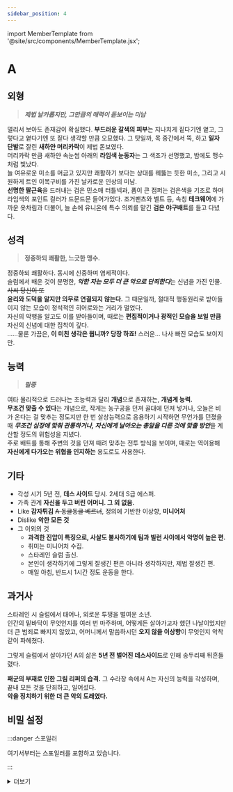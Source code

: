 ```yaml
---
sidebar_position: 4
---
```


import MemberTemplate from '@site/src/components/MemberTemplate.jsx';

# A

<MemberTemplate
  title="울프독"
  image="/img/w.png"
  codename="A"
  gender="남성"
  age="24"
  height="184cm"
  affiliation="현장대응국"
  ability="[S급] 필중"
  bg="#3AB8DE"
  cr="#fff"
/>

## 외형
> ***제법 날카롭지만, 그만큼의 매력이 돋보이는 미남***
 
멀리서 보아도 존재감이 확실했다. **부드러운 갈색의 피부**는 지나치게 짙다기엔 옅고, 그렇다고 옅다기엔 또 짙다 생각할 만큼 오묘했다. 그 탓일까, 목 중간에서 뚝, 하고 **일자 단발**로 잘린 **새하얀 머리카락**이 제법 돋보였다.  
머리카락 만큼 새하얀 속눈썹 아래의 **라임색 눈동자**는 그 색조가 선명했고, 밤에도 맹수처럼 빛났다.  
늘 여유로운 미소를 머금고 있지만 쾌활하기 보다는 상대를 꿰뚫는 듯한 미소, 그리고 시원하게 트인 이목구비를 가진 날카로운 인상의 미남.  
**선명한 팔근육**을 드러내는 검은 민소매 터틀넥과, 품이 큰 점퍼는 검은색을 기조로 하며 라임색의 포인트 컬러가 드문드문 들어가있다. 조거팬츠와 벨트 등, 속칭 **테크웨어**에 가까운 옷차림과 더불어, 늘 손에 유니온에 특수 의뢰를 맡긴 **검은 야구배트**를 들고 다녔다.
  
## 성격
> **정중하되 쾌활한, 느긋한 맹수.**

정중하되 쾌활하다. 동시에 신중하며 염세적이다.  
슬럼에서 배운 것이 분명한, ***악한 자는 모두 더 큰 악으로 단죄한다***는 신념을 가진 인물. ~~사씨 당신이 또~~  
**윤리와 도덕을 알지만 의무로 연결되지 않는다.** 그 때문일까, 절대적 행동원리로 받아들이지 않는 모습이 정석적인 히어로와는 거리가 멀었다.  
자신의 악행을 알고도 이를 받아들이며, 때로는 **편집적이거나 광적인 모습을 보일 만큼** 자신의 신념에 대한 집착이 깊다.  
……물론 가끔은, **이 미친 생각은 뭡니까? 당장 하죠!** 스러운… 나사 빠진 모습도 보이지만.  

## 능력
> ***필중***  
  
여타 물리적으로 드러나는 초능력과 달리 **개념**으로 존재하는, **개념계 능력.**  
**무조건 맞출 수 있다**는 개념으로, 작게는 농구공을 던져 골대에 던져 넣거나, 오늘은 비가 온다는 걸 맞추는 정도지만 한 번 살상능력으로 응용하기 시작하면 무언가를 던졌을 때 ***무조건 심장에 맞춰 관통하거나, 자신에게 날아오는 총알을 다른 것에 맞출 방안***을 계산할 정도의 위험성을 지녔다.  
주로 배트를 통해 주변의 것을 던져 때려 맞추는 전투 방식을 보이며, 때로는 역이용해 **자신에게 다가오는 위협을 인지하는** 용도로도 사용한다.

## 기타
- 각성 시기
  5년 전, **데스 사이드** 당시. 2세대 S급 에스퍼.
- 가족 관계
  **자신을 두고 버린 어머니. 그 외 없음.**
- Like
  **감자튀김** ~~A 동글동글 베르너~~, 정의에 기반한 이상향, **미니어처**
- Dislike
  **악한 모든 것**
- 그 이외의 것
  - **과격한 진압이 특징으로, 사살도 불사하기에 팀과 빌런 사이에서 악명이 높은 편.**
  - 취미는 미니어처 수집.
  - 스타레인 슬럼 출신.
  - 본인이 생각하기에 그렇게 잘생긴 편은 아니라 생각하지만, 제법 잘생긴 편.
  - 매일 아침, 반드시 1시간 정도 운동을 한다. 
   
## 과거사
스타레인 시 슬럼에서 태어나, 외로운 투쟁을 벌여운 소년.  
인간의 밑바닥이 무엇인지를 여러 번 마주하며, 어떻게든 살아가고자 했던 나날이었지만 더 큰 범죄로 빠지지 않았고, 어머니께서 말씀하시던 **오지 않을 이상향**이 무엇인지 악착같이 파헤쳤다.  

그렇게 슬럼에서 살아가던 A의 삶은 **5년 전 벌어진 데스사이드**로 인해 송두리째 뒤흔들렸다.  

**패군의 부재로 인한 그림 리퍼의 습격.** 그 수라장 속에서 A는 자신의 능력을 각성하며, 끝내 모든 것을 단죄하고, 일어섰다.  
**악을 징치하기 위한 더 큰 악의 도래였다.**

## 비밀 설정

:::danger 스포일러

여기서부터는 스포일러를 포함하고 있습니다.

:::


<details>
  <summary>더보기</summary>
    
  앙헬 헤세 베르너. 유일하게 기억하는 것은 이 성씨가 **어머니와 사랑을 약속한 주제에, 그 기대를 배신하고 떠나버린 아버지의 것**이라는 것.  
  앙헬은 당최 자신의 이름이 Angel인 연유를 알 수 없었다.  
  배 하나 불리지도 못하고, 시체가 나뒹굴며, 내일은 내가 저 고깃덩이 중 하나가 될지도 모른다는 지옥같은 불안감이 도사리는 곳에서 어찌하여 천사가 있을 수 있냔 이유 탓이었다.  
  **앙헬은 슬럼의 가장 깊숙한 곳에서 자란 자였다.** 차라리 속 편하게 어머니가 낳자마자 베이비 박스에 넣어 보육원에서 자랐다면 모를까, 어머니는 어찌 된 연유인지 자신을 악착같이 키웠다. 지금 이 나이가 되어 다시 그 이유를 되짚고, 생각해보자면 어쩌면 아버지가 돌아올지도 모른단 희망을 품었을지도 모르는 일이다. 결국 영영 돌아오지 않았지만.  
    
  그렇게 앙헬이 어느 정도 머리가 자라 생각이라는 것을 제대로 할 수 있을 나이가 되었을 적. 결국 어머니도 지쳤던 성싶다.  
  **어머니는 자신을 두고 집을 나갔다.** 심부름을 위해 왈패들이 도사리는 골목을 겨우 빠져나와 집에 돌아왔건만, 자신을 맞이하는 것은 **마시멜로와 설탕 덩어리만 들어있는 건강하지 못한 시리얼 세 박스, 상할지도 모르는 우유 한 통, 어머니께서 아버지를 그리워하며 이따금 손에 쥔 주사기** 뿐이었다.  
    
  이해할 수는 있었다.  
  어머니는 자신에게 늘 아버지에 대한 이야기를 하면서도, 이내 자조적으로 웃으며 **이상적인 세계는 꿈도 꾸지 말아야지. 오지 않을 텐데.** 같은 말로 마무리를 지었기 때문이다.  
  그렇지만, 이해는 해도 받아들이진 않았다.  
  앙헬은 영양가라곤 하나 없는 시리얼을 이 빠진 그릇에 대충 털어 넣고, 시큼한 냄새가 나기 직전의 우유를 쏟아 부으며 어머니를 기억에서 잊기로 했다.  
  **패배자의 무덤에서 도망친 자를 굳이 떠올릴 필요는 없다는 슬럼의 규칙을 누구보다 잘 알기 때문이었다.**
  그날 먹은 시리얼은 유독 쓴 맛이 났던 것 같다.  

  그리고, 각자도생이 시작되었다.  
  하루라도 더 연명하면 그게 가장 큰 행운인 삶. 슬럼은 인간의 **추악한 면**을 누구보다 가장 많이 접할 수 있는 곳이었고, 동시에 그 인간을 동정하며 품는 **희망** 또한 공존했다. 모순적이고, 갈망하며, 또 그 갈망에서 좌절하는 우스운 곳에서 누군가를 때려눕히고 얻은 배트로 어떻게든 살아남았다. 앙헬에게 있어서 악은 **필연적인 것**이었고, **비범한 괴물이 아닌 평범한 자**가 만드는 것이었다.   
  그 과정에서 슬럼을 떠돌며 여러 인물을 만났지만, 지금의 가치관을 명확하게 정립해준 사람이 하나 있었다.  
  
  보육원의 바보같은 **슈슈**도 아니고, 주먹으로 대화하는 것을 미덕으로 여기는 **니케**도 아니었다.  
  그렇다고 상대를 막론하고 중력으로 짓누르는 **아이작**이나, 이상주의자인 **론**이냐면 그것도 아니다.  

  ***슬럼의 패군.*** 
  패군은 누구보다 악한 인물이었으나, 통상적인 악인과는 달랐다.  
  인간을 해한다는 점에서 악인이라 칭하나, 그 악의 뿌리는 결국 **이 빌어먹을 슬럼에서 더 큰 악이 되어, 가장 아래에 있는 악을 단죄하는 것**이었기에.  
  **패군이 직접 보여주는 단죄는 앙헬의 삶에 비수처럼 박혔고, 그 신념은 알게 모르게 뿌리를 내렸다.**  
  그리고 그 뿌리가 마침내 움트고 개화하게 되었다.  
  
  데스 사이드 게이트.  

  몬스터가 게이트를 찢고 나와 슬럼을 습격하고, 슬럼의 균형을 지키던 패군은 자리를 비웠다.  
  그리고, 그림 리퍼의 제물 학살은 슬럼까지 그 마수를 뻗고, 무고한 인간을 할퀴었다.  
  수많은 사람들이 희생되고, 에스퍼가 아닌 민간인을 향한 무자비한 학살이 시작되었으며, 끝내 앙헬에게도 신도들은 손을 뻗었다.  

  죽음을 직면한 순간, 앙헬은 초인적인 힘과 함께 머리를 찢어버릴 듯한 두통을 느꼈다.  
  저 공격을 되돌려 타인에게 반드시 직격하게 만드는 방법, 지금 들고 있는 배트로 머리를 후려쳐 기절 시키는 방법, 반드시 맞출 수 있는 확률……. 그 모든 것이 머리를 뒤흔들고, 본능은 이성이 손 쓸 새도 없이 몸을 강제로 움직이게 만들었다.  
  그리고 정신을 차렸을 적, **주변의 신도는 모두 쓰러진 지 오래였다.**  
  턱끝까지 차오르는 숨을 겨우 내뱉고, 뺨에 튄 정체불명의 액체를 닦고, 코에서 흐르는 뜨뜻한 감각을 무시했다. 머리에서는 자신의 상태가 어떤지 맞출 수 있다 단언하지만, 하나 남은 이성은 이 이상 무언가를 더 떠올리기를 만류하고 있었다.  

  **정작 자신이 무엇을 잃었는지 알지 못했기 때문이었다.**  
  각성은 인격적 상실을 겪게 했고, 앙헬은 인간의 **이해**와 **자애**를 상실했지만 그 사실을 깨닫지 못했다.  
  머리에 남은 것이라고는 한때 두 눈으로 직접 보았던, ***내면의 악을 훈육하여 선으로 바꾸기 위해서는 더 큰 악이 필요하다***는 실체 뿐. 앙헬은 코에서 흐르는 피를 소매로 대충 훔쳐내며 허공을 노려보았다.   
  
  인간은 본디 악하다. 하여 선행을 닦지 않으면 악으로 돌아가니, 악은 죄악을 낳는다.  
  그러기 위해서라면 내가 더 큰 악이 되어 징치하여야 한다.  
  내 슬럼 안에 기거하지 아니하는 양지의 것들에게서 마주한 악함 또한 이곳과 다를 바 없으니…….  
    
  현재, 앙헬은 검은 배트를 쥐고, 쓰러진 빌런의 머리를 발치에 둔 채 조용한 골목을 눈에 담았다.  
  ***바야흐로 거악의 도래였다.***
    
</details>
